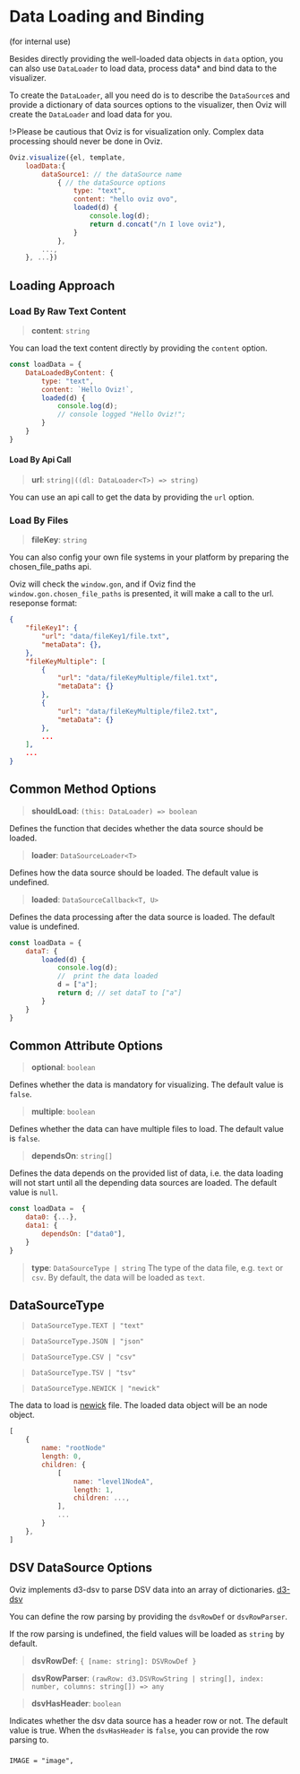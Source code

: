 # Data Loading and Binding 

(for internal use)

Besides directly providing the well-loaded data objects in `data` option, you can also use `DataLoader` to load data, process data* and bind data to the visualizer. 

To create the `DataLoader`, all you need do is to describe the `DataSource`s and provide a dictionary of data sources options to the visualizer, then Oviz will create the `DataLoader` and load data for you.

!>Please be cautious that Oviz is for visualization only. Complex data processing should never be done in Oviz.

```js
Oviz.visualize({el, template, 
    loadData:{
        dataSource1: // the dataSource name
            { // the dataSource options
                type: "text",
                content: "hello oviz ovo",
                loaded(d) {
                    console.log(d);
                    return d.concat("/n I love oviz"),
                }
            },
        ...,
    }, ...})
```


## Loading Approach

### Load By Raw Text Content

> **content**: `string`

You can load the text content directly by providing the `content` option.

```js
const loadData = {
    DataLoadedByContent: {
        type: "text",
        content: `Hello Oviz!`,
        loaded(d) {
            console.log(d);
            // console logged "Hello Oviz!";
        }
    }    
}
```
#### Load By Api Call

>**url**: `string|((dl: DataLoader<T>) => string)`

You can use an api call to get the data by providing the `url` option.

### Load By Files

>**fileKey**: `string`

You can also config your own file systems in your platform by preparing the chosen_file_paths api.

Oviz will check the `window.gon`, and if Oviz find the `window.gon.chosen_file_paths` is presented, it will make a call to the url.
reseponse format:
```json
{
    "fileKey1": {
        "url": "data/fileKey1/file.txt",
        "metaData": {},
    },
    "fileKeyMultiple": [
        {
            "url": "data/fileKeyMultiple/file1.txt",
            "metaData": {}
        },
        {
            "url": "data/fileKeyMultiple/file2.txt",
            "metaData": {}
        },
        ...
    ],
    ...
}
```

## Common Method Options

> **shouldLoad**: `(this: DataLoader) => boolean`

Defines the function that decides whether the data source should be loaded.

> **loader**: `DataSourceLoader<T>`

Defines how the data source should be loaded. The default value is undefined.

> **loaded**: `DataSourceCallback<T, U>`

Defines the data processing after the data source is loaded. The default value is undefined.

```js
const loadData = {
    dataT: {
        loaded(d) {
            console.log(d);
            //  print the data loaded
            d = ["a"];
            return d; // set dataT to ["a"]
        }
    }
}
```


## Common Attribute Options

> **optional**: `boolean`

Defines whether the data is mandatory for visualizing. The default value is `false`.

> **multiple**: `boolean`

Defines whether the data can have multiple files to load. The default value is `false`.

> **dependsOn**: `string[]`

Defines the data depends on the provided list of data, i.e. the data loading will not start until all the depending data sources are loaded. The default value is `null`. 

```js
const loadData =  {
    data0: {...},
    data1: {
        dependsOn: ["data0"],
    }
}
```

> **type**: `DataSourceType | string`
The type of the data file, e.g. `text` or `csv`. By default, the data will be loaded as `text`.

## DataSourceType

> `DataSourceType.TEXT | "text"`

> `DataSourceType.JSON | "json"`

> `DataSourceType.CSV | "csv"`

> `DataSourceType.TSV | "tsv"`

> `DataSourceType.NEWICK | "newick"`

The data to load is [newick](https://en.wikipedia.org/wiki/Newick_format) file. The loaded data object will be an node object.
```js
[
    {
        name: "rootNode"
        length: 0,
        children: {
            [
                name: "level1NodeA",
                length: 1,
                children: ...,
            ],
            ...
        }
    },
]
```


## DSV DataSource Options

Oviz implements d3-dsv to parse DSV data into an array of dictionaries. [d3-dsv](https://github.com/d3/d3-dsv#dsv_parseRows)

You can define the row parsing by providing the `dsvRowDef` or `dsvRowParser`.

If the row parsing is undefined, the field values will be loaded as `string` by default.

>**dsvRowDef**: `{ [name: string]: DSVRowDef }`

>**dsvRowParser**: `(rawRow: d3.DSVRowString | string[], index: number, columns: string[]) => any`

>**dsvHasHeader**: `boolean`

Indicates whether the dsv data source has a header row or not. The default value is true. When the `dsvHasHeader` is `false`, you can provide the row parsing to.

###
    IMAGE = "image",
